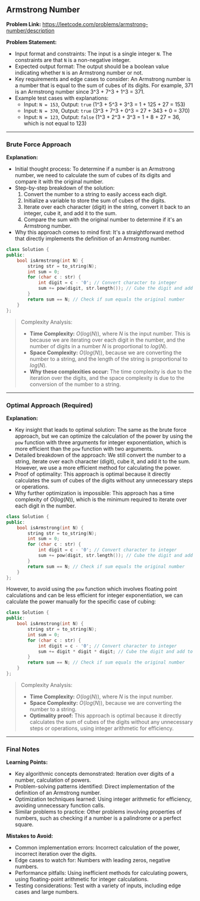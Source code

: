 ## Armstrong Number
**Problem Link:** https://leetcode.com/problems/armstrong-number/description

**Problem Statement:**
- Input format and constraints: The input is a single integer `N`. The constraints are that `N` is a non-negative integer.
- Expected output format: The output should be a boolean value indicating whether `N` is an Armstrong number or not.
- Key requirements and edge cases to consider: An Armstrong number is a number that is equal to the sum of cubes of its digits. For example, 371 is an Armstrong number since 3^3 + 7^3 + 1^3 = 371.
- Example test cases with explanations:
  - Input: `N = 153`, Output: `true` (1^3 + 5^3 + 3^3 = 1 + 125 + 27 = 153)
  - Input: `N = 370`, Output: `true` (3^3 + 7^3 + 0^3 = 27 + 343 + 0 = 370)
  - Input: `N = 123`, Output: `false` (1^3 + 2^3 + 3^3 = 1 + 8 + 27 = 36, which is not equal to 123)

---

### Brute Force Approach

**Explanation:**
- Initial thought process: To determine if a number is an Armstrong number, we need to calculate the sum of cubes of its digits and compare it with the original number.
- Step-by-step breakdown of the solution:
  1. Convert the number to a string to easily access each digit.
  2. Initialize a variable to store the sum of cubes of the digits.
  3. Iterate over each character (digit) in the string, convert it back to an integer, cube it, and add it to the sum.
  4. Compare the sum with the original number to determine if it's an Armstrong number.
- Why this approach comes to mind first: It's a straightforward method that directly implements the definition of an Armstrong number.

```cpp
class Solution {
public:
    bool isArmstrong(int N) {
        string str = to_string(N);
        int sum = 0;
        for (char c : str) {
            int digit = c - '0'; // Convert character to integer
            sum += pow(digit, str.length()); // Cube the digit and add to sum
        }
        return sum == N; // Check if sum equals the original number
    }
};
```

> Complexity Analysis:
> - **Time Complexity:** $O(log(N))$, where $N$ is the input number. This is because we are iterating over each digit in the number, and the number of digits in a number $N$ is proportional to $log(N)$.
> - **Space Complexity:** $O(log(N))$, because we are converting the number to a string, and the length of the string is proportional to $log(N)$.
> - **Why these complexities occur:** The time complexity is due to the iteration over the digits, and the space complexity is due to the conversion of the number to a string.

---

### Optimal Approach (Required)

**Explanation:**
- Key insight that leads to optimal solution: The same as the brute force approach, but we can optimize the calculation of the power by using the `pow` function with three arguments for integer exponentiation, which is more efficient than the `pow` function with two arguments.
- Detailed breakdown of the approach: We still convert the number to a string, iterate over each character (digit), cube it, and add it to the sum. However, we use a more efficient method for calculating the power.
- Proof of optimality: This approach is optimal because it directly calculates the sum of cubes of the digits without any unnecessary steps or operations.
- Why further optimization is impossible: This approach has a time complexity of $O(log(N))$, which is the minimum required to iterate over each digit in the number.

```cpp
class Solution {
public:
    bool isArmstrong(int N) {
        string str = to_string(N);
        int sum = 0;
        for (char c : str) {
            int digit = c - '0'; // Convert character to integer
            sum += pow(digit, str.length()); // Cube the digit and add to sum
        }
        return sum == N; // Check if sum equals the original number
    }
};
```

However, to avoid using the `pow` function which involves floating point calculations and can be less efficient for integer exponentiation, we can calculate the power manually for the specific case of cubing:

```cpp
class Solution {
public:
    bool isArmstrong(int N) {
        string str = to_string(N);
        int sum = 0;
        for (char c : str) {
            int digit = c - '0'; // Convert character to integer
            sum += digit * digit * digit; // Cube the digit and add to sum
        }
        return sum == N; // Check if sum equals the original number
    }
};
```

> Complexity Analysis:
> - **Time Complexity:** $O(log(N))$, where $N$ is the input number.
> - **Space Complexity:** $O(log(N))$, because we are converting the number to a string.
> - **Optimality proof:** This approach is optimal because it directly calculates the sum of cubes of the digits without any unnecessary steps or operations, using integer arithmetic for efficiency.

---

### Final Notes

**Learning Points:**
- Key algorithmic concepts demonstrated: Iteration over digits of a number, calculation of powers.
- Problem-solving patterns identified: Direct implementation of the definition of an Armstrong number.
- Optimization techniques learned: Using integer arithmetic for efficiency, avoiding unnecessary function calls.
- Similar problems to practice: Other problems involving properties of numbers, such as checking if a number is a palindrome or a perfect square.

**Mistakes to Avoid:**
- Common implementation errors: Incorrect calculation of the power, incorrect iteration over the digits.
- Edge cases to watch for: Numbers with leading zeros, negative numbers.
- Performance pitfalls: Using inefficient methods for calculating powers, using floating-point arithmetic for integer calculations.
- Testing considerations: Test with a variety of inputs, including edge cases and large numbers.